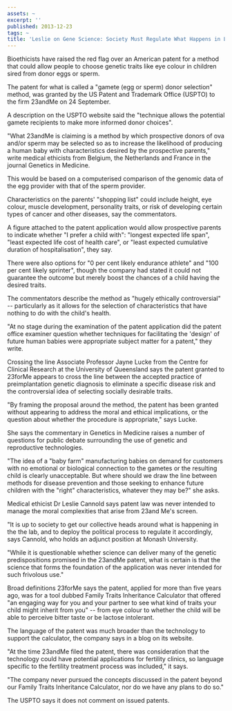 ```yaml
---
assets: ~
excerpt: ''
published: 2013-12-23
tags: ~
title: 'Leslie on Gene Science: Society Must Regulate What Happens in Lab '
---
```

Bioethicists have raised the red flag over an American patent for a method that could allow people to choose genetic traits like eye colour in children sired from donor eggs or sperm.

The patent for what is called a "gamete (egg or sperm) donor selection" method, was granted by the US Patent and Trademark Office (USPTO) to the firm 23andMe on 24 September.

A description on the USPTO website said the "technique allows the potential gamete recipients to make more informed donor choices".

"What 23andMe is claiming is a method by which prospective donors of ova and/or sperm may be selected so as to increase the likelihood of producing a human baby with characteristics desired by the prospective parents," write medical ethicists from Belgium, the Netherlands and France in the journal Genetics in Medicine.

This would be based on a computerised comparison of the genomic data of the egg provider with that of the sperm provider.

Characteristics on the parents' "shopping list" could include height, eye colour, muscle development, personality traits, or risk of developing certain types of cancer and other diseases, say the commentators.

A figure attached to the patent application would allow prospective parents to indicate whether "I prefer a child with": "longest expected life span", "least expected life cost of health care", or "least expected cumulative duration of hospitalisation", they say.

There were also options for "0 per cent likely endurance athlete" and "100 per cent likely sprinter", though the company had stated it could not guarantee the outcome but merely boost the chances of a child having the desired traits.

The commentators describe the method as "hugely ethically controversial" -- particularly as it allows for the selection of characteristics that have nothing to do with the child's health.

"At no stage during the examination of the patent application did the patent office examiner question whether techniques for facilitating the 'design' of future human babies were appropriate subject matter for a patent," they write.

Crossing the line
Associate Professor Jayne Lucke from the Centre for Clinical Research at the University of Queensland says the patent granted to 23forMe appears to cross the line between the accepted practice of preimplantation genetic diagnosis to eliminate a specific disease risk and the controversial idea of selecting socially desirable traits.

"By framing the proposal around the method, the patent has been granted without appearing to address the moral and ethical implications, or the question about whether the procedure is appropriate," says Lucke.

She says the commentary in Genetics in Medicine raises a number of questions for public debate surrounding the use of genetic and reproductive technologies.

"The idea of a "baby farm" manufacturing babies on demand for customers with no emotional or biological connection to the gametes or the resulting child is clearly unacceptable. But where should we draw the line between methods for disease prevention and those seeking to enhance future children with the "right" characteristics, whatever they may be?" she asks.

Medical ethicist Dr Leslie Cannold says patent law was never intended to manage the moral complexities that arise from 23and Me's screen.

"It is up to society to get our collective heads around what is happening in the the lab, and to deploy the political process to regulate it accordingly, says Cannold, who holds an adjunct position at Monash University.

"While it is questionable whether science can deliver many of the genetic predispositions promised in the 23andMe patent, what is certain is that the science that forms the foundation of the application was never intended for such frivolous use."

Broad definitions
23forMe says the patent, applied for more than five years ago, was for a tool dubbed Family Traits Inheritance Calculator that offered "an engaging way for you and your partner to see what kind of traits your child might inherit from you" -- from eye colour to whether the child will be able to perceive bitter taste or be lactose intolerant.

The language of the patent was much broader than the technology to support the calculator, the company says in a blog on its website.

"At the time 23andMe filed the patent, there was consideration that the technology could have potential applications for fertility clinics, so language specific to the fertility treatment process was included," it says.

"The company never pursued the concepts discussed in the patent beyond our Family Traits Inheritance Calculator, nor do we have any plans to do so."

The USPTO says it does not comment on issued patents.